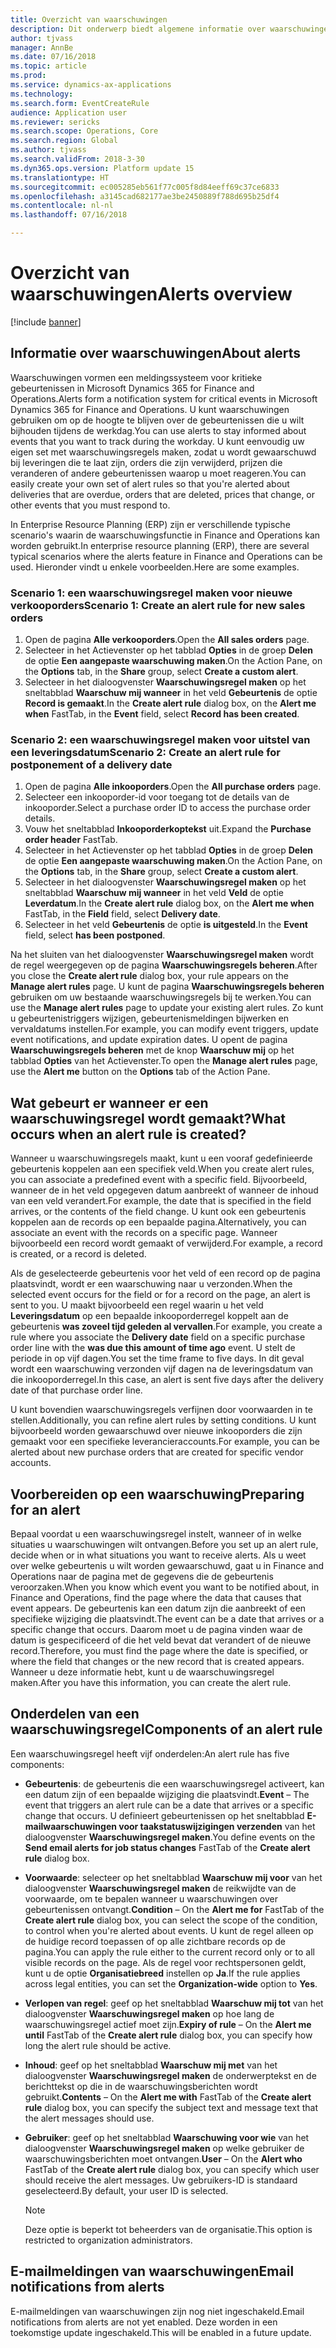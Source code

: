 ```yaml
---
title: Overzicht van waarschuwingen
description: Dit onderwerp biedt algemene informatie over waarschuwingen in Microsoft Dynamics 365 for Finance and Operations. U kunt waarschuwingen gebruiken om op de hoogte te blijven over de gebeurtenissen die u wilt bijhouden tijdens de werkdag.
author: tjvass
manager: AnnBe
ms.date: 07/16/2018
ms.topic: article
ms.prod: 
ms.service: dynamics-ax-applications
ms.technology: 
ms.search.form: EventCreateRule
audience: Application user
ms.reviewer: sericks
ms.search.scope: Operations, Core
ms.search.region: Global
ms.author: tjvass
ms.search.validFrom: 2018-3-30
ms.dyn365.ops.version: Platform update 15
ms.translationtype: HT
ms.sourcegitcommit: ec005285eb561f77c005f8d84eeff69c37ce6833
ms.openlocfilehash: a3145cad682177ae3be2450889f788d695b25df4
ms.contentlocale: nl-nl
ms.lasthandoff: 07/16/2018

---
```


# <a name="alerts-overview"></a><span data-ttu-id="e2cd4-104">Overzicht van waarschuwingen</span><span class="sxs-lookup"><span data-stu-id="e2cd4-104">Alerts overview</span></span>

[!include [banner](../includes/banner.md)]

## <a name="about-alerts"></a><span data-ttu-id="e2cd4-105">Informatie over waarschuwingen</span><span class="sxs-lookup"><span data-stu-id="e2cd4-105">About alerts</span></span>
<span data-ttu-id="e2cd4-106">Waarschuwingen vormen een meldingssysteem voor kritieke gebeurtenissen in Microsoft Dynamics 365 for Finance and Operations.</span><span class="sxs-lookup"><span data-stu-id="e2cd4-106">Alerts form a notification system for critical events in Microsoft Dynamics 365 for Finance and Operations.</span></span> <span data-ttu-id="e2cd4-107">U kunt waarschuwingen gebruiken om op de hoogte te blijven over de gebeurtenissen die u wilt bijhouden tijdens de werkdag.</span><span class="sxs-lookup"><span data-stu-id="e2cd4-107">You can use alerts to stay informed about events that you want to track during the workday.</span></span> <span data-ttu-id="e2cd4-108">U kunt eenvoudig uw eigen set met waarschuwingsregels maken, zodat u wordt gewaarschuwd bij leveringen die te laat zijn, orders die zijn verwijderd, prijzen die veranderen of andere gebeurtenissen waarop u moet reageren.</span><span class="sxs-lookup"><span data-stu-id="e2cd4-108">You can easily create your own set of alert rules so that you're alerted about deliveries that are overdue, orders that are deleted, prices that change, or other events that you must respond to.</span></span>

<span data-ttu-id="e2cd4-109">In Enterprise Resource Planning (ERP) zijn er verschillende typische scenario's waarin de waarschuwingsfunctie in Finance and Operations kan worden gebruikt.</span><span class="sxs-lookup"><span data-stu-id="e2cd4-109">In enterprise resource planning (ERP), there are several typical scenarios where the alerts feature in Finance and Operations can be used.</span></span> <span data-ttu-id="e2cd4-110">Hieronder vindt u enkele voorbeelden.</span><span class="sxs-lookup"><span data-stu-id="e2cd4-110">Here are some examples.</span></span>

### <a name="scenario-1-create-an-alert-rule-for-new-sales-orders"></a><span data-ttu-id="e2cd4-111">Scenario 1: een waarschuwingsregel maken voor nieuwe verkooporders</span><span class="sxs-lookup"><span data-stu-id="e2cd4-111">Scenario 1: Create an alert rule for new sales orders</span></span>
1. <span data-ttu-id="e2cd4-112">Open de pagina **Alle verkooporders**.</span><span class="sxs-lookup"><span data-stu-id="e2cd4-112">Open the **All sales orders** page.</span></span>
2. <span data-ttu-id="e2cd4-113">Selecteer in het Actievenster op het tabblad **Opties** in de groep **Delen** de optie **Een aangepaste waarschuwing maken**.</span><span class="sxs-lookup"><span data-stu-id="e2cd4-113">On the Action Pane, on the **Options** tab, in the **Share** group, select **Create a custom alert**.</span></span>
3. <span data-ttu-id="e2cd4-114">Selecteer in het dialoogvenster **Waarschuwingsregel maken** op het sneltabblad **Waarschuw mij wanneer** in het veld **Gebeurtenis** de optie **Record is gemaakt**.</span><span class="sxs-lookup"><span data-stu-id="e2cd4-114">In the **Create alert rule** dialog box, on the **Alert me when** FastTab, in the **Event** field, select **Record has been created**.</span></span>

### <a name="scenario-2-create-an-alert-rule-for-postponement-of-a-delivery-date"></a><span data-ttu-id="e2cd4-115">Scenario 2: een waarschuwingsregel maken voor uitstel van een leveringsdatum</span><span class="sxs-lookup"><span data-stu-id="e2cd4-115">Scenario 2: Create an alert rule for postponement of a delivery date</span></span>
1. <span data-ttu-id="e2cd4-116">Open de pagina **Alle inkooporders**.</span><span class="sxs-lookup"><span data-stu-id="e2cd4-116">Open the **All purchase orders** page.</span></span>
2. <span data-ttu-id="e2cd4-117">Selecteer een inkooporder-id voor toegang tot de details van de inkooporder.</span><span class="sxs-lookup"><span data-stu-id="e2cd4-117">Select a purchase order ID to access the purchase order details.</span></span>
3. <span data-ttu-id="e2cd4-118">Vouw het sneltabblad **Inkooporderkoptekst** uit.</span><span class="sxs-lookup"><span data-stu-id="e2cd4-118">Expand the **Purchase order header** FastTab.</span></span>
4. <span data-ttu-id="e2cd4-119">Selecteer in het Actievenster op het tabblad **Opties** in de groep **Delen** de optie **Een aangepaste waarschuwing maken**.</span><span class="sxs-lookup"><span data-stu-id="e2cd4-119">On the Action Pane, on the **Options** tab, in the **Share** group, select **Create a custom alert**.</span></span>
5. <span data-ttu-id="e2cd4-120">Selecteer in het dialoogvenster **Waarschuwingsregel maken** op het sneltabblad **Waarschuw mij wanneer** in het veld **Veld** de optie **Leverdatum**.</span><span class="sxs-lookup"><span data-stu-id="e2cd4-120">In the **Create alert rule** dialog box, on the **Alert me when** FastTab, in the **Field** field, select **Delivery date**.</span></span>
6. <span data-ttu-id="e2cd4-121">Selecteer in het veld **Gebeurtenis** de optie **is uitgesteld**.</span><span class="sxs-lookup"><span data-stu-id="e2cd4-121">In the **Event** field, select **has been postponed**.</span></span>
    
<span data-ttu-id="e2cd4-122">Na het sluiten van het dialoogvenster **Waarschuwingsregel maken** wordt de regel weergegeven op de pagina **Waarschuwingsregels beheren**.</span><span class="sxs-lookup"><span data-stu-id="e2cd4-122">After you close the **Create alert rule** dialog box, your rule appears on the **Manage alert rules** page.</span></span> <span data-ttu-id="e2cd4-123">U kunt de pagina **Waarschuwingsregels beheren** gebruiken om uw bestaande waarschuwingsregels bij te werken.</span><span class="sxs-lookup"><span data-stu-id="e2cd4-123">You can use the **Manage alert rules** page to update your existing alert rules.</span></span> <span data-ttu-id="e2cd4-124">Zo kunt u gebeurtenistriggers wijzigen, gebeurtenismeldingen bijwerken en vervaldatums instellen.</span><span class="sxs-lookup"><span data-stu-id="e2cd4-124">For example, you can modify event triggers, update event notifications, and update expiration dates.</span></span> <span data-ttu-id="e2cd4-125">U opent de pagina **Waarschuwingsregels beheren** met de knop **Waarschuw mij** op het tabblad **Opties** van het Actievenster.</span><span class="sxs-lookup"><span data-stu-id="e2cd4-125">To open the **Manage alert rules** page, use the **Alert me** button on the **Options** tab of the Action Pane.</span></span>

## <a name="what-occurs-when-an-alert-rule-is-created"></a><span data-ttu-id="e2cd4-126">Wat gebeurt er wanneer er een waarschuwingsregel wordt gemaakt?</span><span class="sxs-lookup"><span data-stu-id="e2cd4-126">What occurs when an alert rule is created?</span></span>
<span data-ttu-id="e2cd4-127">Wanneer u waarschuwingsregels maakt, kunt u een vooraf gedefinieerde gebeurtenis koppelen aan een specifiek veld.</span><span class="sxs-lookup"><span data-stu-id="e2cd4-127">When you create alert rules, you can associate a predefined event with a specific field.</span></span> <span data-ttu-id="e2cd4-128">Bijvoorbeeld, wanneer de in het veld opgegeven datum aanbreekt of wanneer de inhoud van een veld verandert.</span><span class="sxs-lookup"><span data-stu-id="e2cd4-128">For example, the date that is specified in the field arrives, or the contents of the field change.</span></span> <span data-ttu-id="e2cd4-129">U kunt ook een gebeurtenis koppelen aan de records op een bepaalde pagina.</span><span class="sxs-lookup"><span data-stu-id="e2cd4-129">Alternatively, you can associate an event with the records on a specific page.</span></span> <span data-ttu-id="e2cd4-130">Wanneer bijvoorbeeld een record wordt gemaakt of verwijderd.</span><span class="sxs-lookup"><span data-stu-id="e2cd4-130">For example, a record is created, or a record is deleted.</span></span>

<span data-ttu-id="e2cd4-131">Als de geselecteerde gebeurtenis voor het veld of een record op de pagina plaatsvindt, wordt er een waarschuwing naar u verzonden.</span><span class="sxs-lookup"><span data-stu-id="e2cd4-131">When the selected event occurs for the field or for a record on the page, an alert is sent to you.</span></span> <span data-ttu-id="e2cd4-132">U maakt bijvoorbeeld een regel waarin u het veld **Leveringsdatum** op een bepaalde inkooporderregel koppelt aan de gebeurtenis **was zoveel tijd geleden al vervallen**.</span><span class="sxs-lookup"><span data-stu-id="e2cd4-132">For example, you create a rule where you associate the **Delivery date** field on a specific purchase order line with the **was due this amount of time ago** event.</span></span> <span data-ttu-id="e2cd4-133">U stelt de periode in op vijf dagen.</span><span class="sxs-lookup"><span data-stu-id="e2cd4-133">You set the time frame to five days.</span></span> <span data-ttu-id="e2cd4-134">In dit geval wordt een waarschuwing verzonden vijf dagen na de leveringsdatum van die inkooporderregel.</span><span class="sxs-lookup"><span data-stu-id="e2cd4-134">In this case, an alert is sent five days after the delivery date of that purchase order line.</span></span>

<span data-ttu-id="e2cd4-135">U kunt bovendien waarschuwingsregels verfijnen door voorwaarden in te stellen.</span><span class="sxs-lookup"><span data-stu-id="e2cd4-135">Additionally, you can refine alert rules by setting conditions.</span></span> <span data-ttu-id="e2cd4-136">U kunt bijvoorbeeld worden gewaarschuwd over nieuwe inkooporders die zijn gemaakt voor een specifieke leverancieraccounts.</span><span class="sxs-lookup"><span data-stu-id="e2cd4-136">For example, you can be alerted about new purchase orders that are created for specific vendor accounts.</span></span>

## <a name="preparing-for-an-alert"></a><span data-ttu-id="e2cd4-137">Voorbereiden op een waarschuwing</span><span class="sxs-lookup"><span data-stu-id="e2cd4-137">Preparing for an alert</span></span>
<span data-ttu-id="e2cd4-138">Bepaal voordat u een waarschuwingsregel instelt, wanneer of in welke situaties u waarschuwingen wilt ontvangen.</span><span class="sxs-lookup"><span data-stu-id="e2cd4-138">Before you set up an alert rule, decide when or in what situations you want to receive alerts.</span></span> <span data-ttu-id="e2cd4-139">Als u weet over welke gebeurtenis u wilt worden gewaarschuwd, gaat u in Finance and Operations naar de pagina met de gegevens die de gebeurtenis veroorzaken.</span><span class="sxs-lookup"><span data-stu-id="e2cd4-139">When you know which event you want to be notified about, in Finance and Operations, find the page where the data that causes that event appears.</span></span> <span data-ttu-id="e2cd4-140">De gebeurtenis kan een datum zijn die aanbreekt of een specifieke wijziging die plaatsvindt.</span><span class="sxs-lookup"><span data-stu-id="e2cd4-140">The event can be a date that arrives or a specific change that occurs.</span></span> <span data-ttu-id="e2cd4-141">Daarom moet u de pagina vinden waar de datum is gespecificeerd of die het veld bevat dat verandert of de nieuwe record.</span><span class="sxs-lookup"><span data-stu-id="e2cd4-141">Therefore, you must find the page where the date is specified, or where the field that changes or the new record that is created appears.</span></span> <span data-ttu-id="e2cd4-142">Wanneer u deze informatie hebt, kunt u de waarschuwingsregel maken.</span><span class="sxs-lookup"><span data-stu-id="e2cd4-142">After you have this information, you can create the alert rule.</span></span>

## <a name="components-of-an-alert-rule"></a><span data-ttu-id="e2cd4-143">Onderdelen van een waarschuwingsregel</span><span class="sxs-lookup"><span data-stu-id="e2cd4-143">Components of an alert rule</span></span>
<span data-ttu-id="e2cd4-144">Een waarschuwingsregel heeft vijf onderdelen:</span><span class="sxs-lookup"><span data-stu-id="e2cd4-144">An alert rule has five components:</span></span>

- <span data-ttu-id="e2cd4-145">**Gebeurtenis**: de gebeurtenis die een waarschuwingsregel activeert, kan een datum zijn of een bepaalde wijziging die plaatsvindt.</span><span class="sxs-lookup"><span data-stu-id="e2cd4-145">**Event** – The event that triggers an alert rule can be a date that arrives or a specific change that occurs.</span></span> <span data-ttu-id="e2cd4-146">U definieert gebeurtenissen op het sneltabblad **E-mailwaarschuwingen voor taakstatuswijzigingen verzenden** van het dialoogvenster **Waarschuwingsregel maken**.</span><span class="sxs-lookup"><span data-stu-id="e2cd4-146">You define events on the **Send email alerts for job status changes** FastTab of the **Create alert rule** dialog box.</span></span>
- <span data-ttu-id="e2cd4-147">**Voorwaarde**: selecteer op het sneltabblad **Waarschuw mij voor** van het dialoogvenster **Waarschuwingsregel maken** de reikwijdte van de voorwaarde, om te bepalen wanneer u waarschuwingen over gebeurtenissen ontvangt.</span><span class="sxs-lookup"><span data-stu-id="e2cd4-147">**Condition** – On the **Alert me for** FastTab of the **Create alert rule** dialog box, you can select the scope of the condition, to control when you're alerted about events.</span></span> <span data-ttu-id="e2cd4-148">U kunt de regel alleen op de huidige record toepassen of op alle zichtbare records op de pagina.</span><span class="sxs-lookup"><span data-stu-id="e2cd4-148">You can apply the rule either to the current record only or to all visible records on the page.</span></span> <span data-ttu-id="e2cd4-149">Als de regel voor rechtspersonen geldt, kunt u de optie **Organisatiebreed** instellen op **Ja**.</span><span class="sxs-lookup"><span data-stu-id="e2cd4-149">If the rule applies across legal entities, you can set the **Organization-wide** option to **Yes**.</span></span>
- <span data-ttu-id="e2cd4-150">**Verlopen van regel**: geef op het sneltabblad **Waarschuw mij tot** van het dialoogvenster **Waarschuwingsregel maken** op hoe lang de waarschuwingsregel actief moet zijn.</span><span class="sxs-lookup"><span data-stu-id="e2cd4-150">**Expiry of rule** – On the **Alert me until** FastTab of the **Create alert rule** dialog box, you can specify how long the alert rule should be active.</span></span>
- <span data-ttu-id="e2cd4-151">**Inhoud**: geef op het sneltabblad **Waarschuw mij met** van het dialoogvenster  **Waarschuwingsregel maken** de onderwerptekst en de berichttekst op die in de waarschuwingsberichten wordt gebruikt.</span><span class="sxs-lookup"><span data-stu-id="e2cd4-151">**Contents** – On the **Alert me with** FastTab of the **Create alert rule** dialog box, you can specify the subject text and message text that the alert messages should use.</span></span>
- <span data-ttu-id="e2cd4-152">**Gebruiker**: geef op het sneltabblad **Waarschuwing voor wie** van het dialoogvenster **Waarschuwingsregel maken** op welke gebruiker de waarschuwingsberichten moet ontvangen.</span><span class="sxs-lookup"><span data-stu-id="e2cd4-152">**User** – On the **Alert who** FastTab of the **Create alert rule** dialog box, you can specify which user should receive the alert messages.</span></span> <span data-ttu-id="e2cd4-153">Uw gebruikers-ID is standaard geselecteerd.</span><span class="sxs-lookup"><span data-stu-id="e2cd4-153">By default, your user ID is selected.</span></span>

    > [!NOTE]
    > <span data-ttu-id="e2cd4-154">Deze optie is beperkt tot beheerders van de organisatie.</span><span class="sxs-lookup"><span data-stu-id="e2cd4-154">This option is restricted to organization administrators.</span></span>

## <a name="email-notifications-from-alerts"></a><span data-ttu-id="e2cd4-155">E-mailmeldingen van waarschuwingen</span><span class="sxs-lookup"><span data-stu-id="e2cd4-155">Email notifications from alerts</span></span>
<span data-ttu-id="e2cd4-156">E-mailmeldingen van waarschuwingen zijn nog niet ingeschakeld.</span><span class="sxs-lookup"><span data-stu-id="e2cd4-156">Email notifications from alerts are not yet enabled.</span></span> <span data-ttu-id="e2cd4-157">Deze worden in een toekomstige update ingeschakeld.</span><span class="sxs-lookup"><span data-stu-id="e2cd4-157">This will be enabled in a future update.</span></span>

